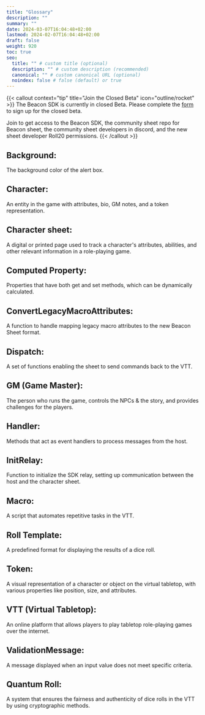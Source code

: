 ```yaml
---
title: "Glossary"
description: ""
summary: ""
date: 2024-03-07T16:04:48+02:00
lastmod: 2024-02-07T16:04:48+02:00
draft: false
weight: 920
toc: true
seo:
  title: "" # custom title (optional)
  description: "" # custom description (recommended)
  canonical: "" # custom canonical URL (optional)
  noindex: false # false (default) or true
---
```


{{< callout context="tip" title="Join the Closed Beta" icon="outline/rocket" >}}
The Beacon SDK is currently in closed Beta. Please complete the [form](https://forms.gle/XXnj1SbfmYnUq8Hu9) to sign up for the closed beta.

Join to get access to the Beacon SDK, the community sheet repo for Beacon sheet, the community sheet developers in discord, and the new sheet developer Roll20 permissions.
{{< /callout >}}

## Background: 
The background color of the alert box.

## Character: 
An entity in the game with attributes, bio, GM notes, and a token representation.

## Character sheet: 
A digital or printed page used to track a character's attributes, abilities, and other relevant information in a role-playing game.

## Computed Property: 
Properties that have both get and set methods, which can be dynamically calculated.

## ConvertLegacyMacroAttributes: 
A function to handle mapping legacy macro attributes to the new Beacon Sheet format.

## Dispatch: 
A set of functions enabling the sheet to send commands back to the VTT.

## GM (Game Master): 
The person who runs the game, controls the NPCs & the story, and provides challenges for the players.

## Handler: 
Methods that act as event handlers to process messages from the host.

## InitRelay: 
Function to initialize the SDK relay, setting up communication between the host and the character sheet.

## Macro: 
A script that automates repetitive tasks in the VTT.

## Roll Template: 
A predefined format for displaying the results of a dice roll.

## Token: 
A visual representation of a character or object on the virtual tabletop, with various properties like position, size, and attributes.

## VTT (Virtual Tabletop): 
An online platform that allows players to play tabletop role-playing games over the internet.

## ValidationMessage: 
A message displayed when an input value does not meet specific criteria.

## Quantum Roll: 
A system that ensures the fairness and authenticity of dice rolls in the VTT by using cryptographic methods.